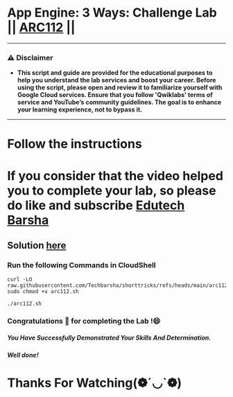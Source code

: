 # App Engine: 3 Ways: Challenge Lab || [ARC112](https://www.cloudskillsboost.google/focuses/63241?parent=catalog) ||
---
### ⚠️ Disclaimer
- **This script and guide are provided for  the educational purposes to help you understand the lab services and boost your career. Before using the script, please open and review it to familiarize yourself with Google Cloud services. Ensure that you follow 'Qwiklabs' terms of service and YouTube’s community guidelines. The goal is to enhance your learning experience, not to bypass it.**
---

# Follow the instructions

# If you consider that the video helped you to complete your lab, so please do like and subscribe [Edutech Barsha](https://www.youtube.com/@edutechbarsha)
## Solution [here](https://youtu.be/B_yaZVAnMSA)

### Run the following Commands in CloudShell
```
curl -LO raw.githubusercontent.com/Techbarsha/shorttricks/refs/heads/main/arc112.sh
sudo chmod +x arc112.sh

./arc112.sh
```
### Congratulations 🎉 for completing the Lab !😄

##### *You Have Successfully Demonstrated Your Skills And Determination.*

#### *Well done!*

# Thanks For Watching(❁´◡`❁)
